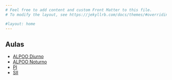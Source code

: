 ```yaml
---
# Feel free to add content and custom Front Matter to this file.
# To modify the layout, see https://jekyllrb.com/docs/themes/#overriding-theme-defaults

#layout: home
---
```


## Aulas

* [ALPOO Diurno](aulas/unip/20202/alpoo.md)
* [ALPOO Noturno](aulas/unip/20202/alpoo_noturno.md)
* [PI](aulas/unip/20202/pi.md)
* [SII](aulas/unip/20202/sii.md)
